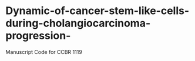 # Dynamic-of-cancer-stem-like-cells-during-cholangiocarcinoma-progression-
Manuscript Code for CCBR 1119
